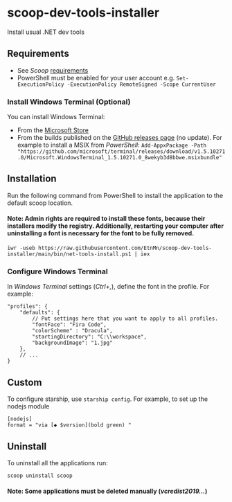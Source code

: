 # scoop-dev-tools-installer
Install usual .NET dev tools

## Requirements

* See *Scoop* [requirements](https://github.com/lukesampson/scoop/blob/master/README.md#requirements)
* PowerShell must be enabled for your user account e.g. `Set-ExecutionPolicy -ExecutionPolicy RemoteSigned -Scope CurrentUser`

### Install Windows Terminal (Optional)

You can install Windows Terminal:

* From the [Microsoft Store](https://aka.ms/terminal)
* From the builds published on the [GitHub releases page](https://github.com/microsoft/terminal/releases) (no update). For example to install a MSIX from _PowerShell_: `Add-AppxPackage -Path "https://github.com/microsoft/terminal/releases/download/v1.5.10271.0/Microsoft.WindowsTerminal_1.5.10271.0_8wekyb3d8bbwe.msixbundle"`

## Installation

Run the following command from PowerShell to install the application to the default scoop location.

#### Note: Admin rights are required to install these fonts, because their installers modify the registry. Additionally, restarting your computer after uninstalling a font is necessary for the font to be fully removed.

```
iwr -useb https://raw.githubusercontent.com/EtnMn/scoop-dev-tools-installer/main/bin/net-tools-install.ps1 | iex
```

### Configure Windows Terminal

In _Windows Terminal_ settings (_Ctrl+,_), define the font in the profile. For example:

```
"profiles": {
    "defaults": {
        // Put settings here that you want to apply to all profiles.
        "fontFace": "Fira Code",
        "colorScheme" : "Dracula",
        "startingDirectory": "C:\\workspace",
        "backgroundImage": "1.jpg"
    },
    // ...
}
```
## Custom

To configure starship, use `starship config`. For example, to set up the nodejs module

```
[nodejs]
format = "via [◆ $version](bold green) "
```

## Uninstall

To uninstall all the applications run:

```
scoop uninstall scoop
```

#### Note: Some applications must be deleted manually (_vcredist2019..._)
